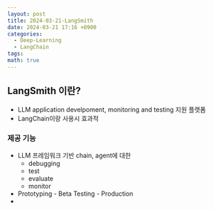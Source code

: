 ```yaml
---
layout: post
title: 2024-03-21-LangSmith
date: 2024-03-21 17:16 +0900
categories:
  - Deep-Learning
  - LangChain
tags: 
math: true
---
```


## LangSmith 이란?

- LLM application develpoment, monitoring and testing 지원 플랫폼
- LangChain이랑 사용시 효과적

### 제공 기능
- LLM 프레임워크 기반 chain, agent에 대한
	- debugging
	- test
	- evaluate
	- monitor
- Prototyping - Beta Testing - Production
- 